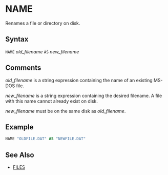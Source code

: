 # NAME

Renames a file or directory on disk.

## Syntax

`NAME` *old_filename* `AS` *new_filename*

## Comments

*old_filename* is a string expression containing the name of an existing MS-DOS file.

*new_filename* is a string expression containing the desired filename. A file with this name cannot already exist on disk.

*new_filename* must be on the same disk as *old_filename*.

## Example

```vb
NAME "OLDFILE.DAT" AS "NEWFILE.DAT"
```

## See Also

- [FILES](FILES)
